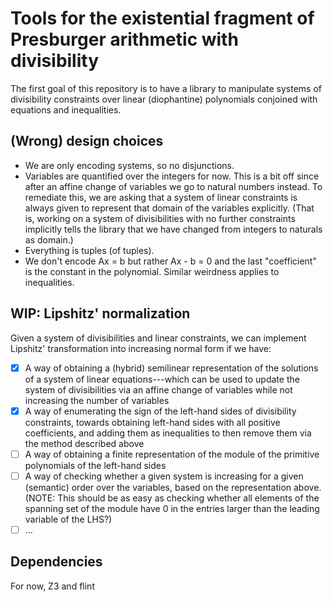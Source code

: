 # Tools for the existential fragment of Presburger arithmetic with divisibility
The first goal of this repository is to have a library to manipulate systems
of divisibility constraints over linear (diophantine) polynomials conjoined
with equations and inequalities. 

## (Wrong) design choices
- We are only encoding systems, so no disjunctions.
- Variables are quantified over the integers for now. This is a bit off since
  after an affine change of variables we go to natural numbers instead. To
  remediate this, we are asking that a system of linear constraints is always
  given to represent that domain of the variables explicitly. (That is,
  working on a system of divisibilities with no further constraints implicitly
  tells the library that we have changed from integers to naturals as domain.)
- Everything is tuples (of tuples).
- We don't encode Ax = b but rather Ax - b = 0 and the last "coefficient" is
  the constant in the polynomial. Similar weirdness applies to inequalities.

## WIP: Lipshitz' normalization
Given a system of divisibilities and linear constraints, we can implement
Lipshitz' transformation into increasing normal form if we have:
- [X] A way of obtaining a (hybrid) semilinear representation of the solutions
  of a system of linear equations---which can be used to update the system of
  divisibilities via an affine change of variables while not increasing the
  number of variables
- [X] A way of enumerating the sign of the left-hand sides of divisibility
  constraints, towards obtaining left-hand sides with all positive
  coefficients, and adding them as inequalities to then remove them via the
  method described above
- [ ] A way of obtaining a finite representation of the module of the
  primitive polynomials of the left-hand sides
- [ ] A way of checking whether a given system is increasing for a given
  (semantic) order over the variables, based on the representation above.
  (NOTE: This should be as easy as checking whether all elements of the
  spanning set of the module have 0 in the entries larger than the leading
  variable of the LHS?)
- [ ] ...

## Dependencies
For now, Z3 and flint
